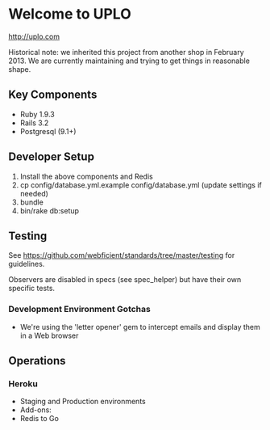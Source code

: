 # Welcome to UPLO

http://uplo.com

Historical note: we inherited this project from another shop in February 2013. We are currently maintaining and trying to get things in reasonable shape.

## Key Components

* Ruby 1.9.3
* Rails 3.2
* Postgresql (9.1+)

## Developer Setup

1. Install the above components and Redis
2. cp config/database.yml.example config/database.yml (update settings if needed)
3. bundle
4. bin/rake db:setup

## Testing

See https://github.com/webficient/standards/tree/master/testing for guidelines.

Observers are disabled in specs (see spec_helper) but have their own specific tests.

### Development Environment Gotchas

* We're using the 'letter opener' gem to intercept emails and display them in a Web browser

## Operations

### Heroku

* Staging and Production environments
* Add-ons:
 * Redis to Go
